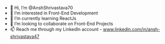 - 👋 Hi, I’m @AnshShrivastava70
- 👀 I’m interested in Front-End Development
- 🌱 I’m currently learning ReactJs
- 💞️ I’m looking to collaborate on Front-End Projects
- 📫 Reach me through my LinkedIn account - www.linkedin.com/in/ansh-shrivastava47

<!---
AnshShrivastava70/AnshShrivastava70 is a ✨ special ✨ repository because its `README.md` (this file) appears on your GitHub profile.
You can click the Preview link to take a look at your changes.
--->
